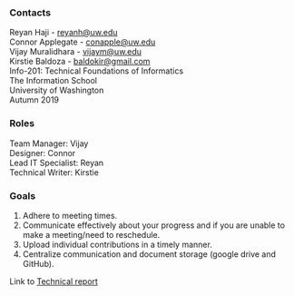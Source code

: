 ### Contacts <br/>
Reyan Haji - reyanh@uw.edu <br/>
Connor Applegate - conapple@uw.edu <br/>
Vijay Muralidhara - vijaym@uw.edu <br/>
Kirstie Baldoza - baldokir@gmail.com <br/>
Info-201: Technical Foundations of Informatics <br/>
The Information School <br/>
University of Washington <br/>
Autumn 2019

### Roles <br/>
Team Manager: Vijay <br/>
Designer: Connor <br/>
Lead IT Specialist: Reyan <br/>
Technical Writer: Kirstie

### Goals <br/>
1. Adhere to meeting times. <br/>
2. Communicate effectively about your progress and if you are unable to make a meeting/need to reschedule. <br/>
3. Upload individual contributions in a timely manner. <br/>
4. Centralize communication and document storage (google drive and GitHub).  

Link to [Technical report](https://github.com/vijaymuralidhara/Seattle-PD--Use-of-Force/wiki)
